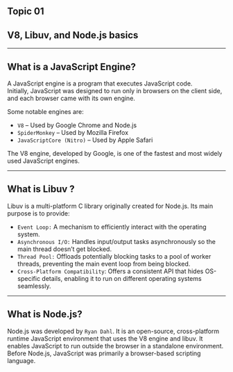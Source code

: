 ## Topic 01
## V8, Libuv, and Node.js basics 

-------------------------------------------------------------------------------------
## What is a JavaScript Engine?
A JavaScript engine is a program that executes JavaScript code.  
Initially, JavaScript was designed to run only in browsers on the client side, and each browser came with its own engine.

Some notable engines are:  
- `V8` – Used by Google Chrome and Node.js  
- `SpiderMonkey` – Used by Mozilla Firefox  
- `JavaScriptCore (Nitro)` – Used by Apple Safari  

The V8 engine, developed by Google, is one of the fastest and most widely used JavaScript engines.


-------------------------------------------------------------------------------------
## What is Libuv ?
Libuv is a multi-platform C library originally created for Node.js. Its main purpose is to provide:

- `Event Loop:` A mechanism to efficiently interact with the operating system.
- `Asynchronous I/O:` Handles input/output tasks asynchronously so the main thread doesn’t get blocked.
- `Thread Pool:` Offloads potentially blocking tasks to a pool of worker threads, preventing the main event loop from being blocked.
- `Cross-Platform Compatibility`: Offers a consistent API that hides OS-specific details, enabling it to run on different operating systems seamlessly.


-------------------------------------------------------------------------------------
## What is Node.js?
Node.js was developed by `Ryan Dahl`. It is an open-source, cross-platform runtime JavaScript environment that uses the V8 engine and libuv. It enables JavaScript to run outside the browser in a standalone environment. Before Node.js, JavaScript was primarily a browser-based scripting language.
